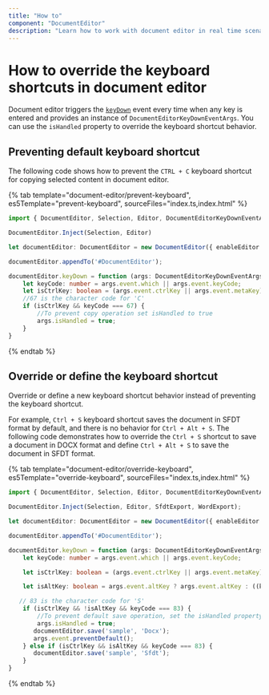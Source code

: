 ```yaml
---
title: "How to"
component: "DocumentEditor"
description: "Learn how to work with document editor in real time scenarios like create simple word processor, override keyboard shortcut behaviors, and more."
---
```


# How to override the keyboard shortcuts in document editor

Document editor triggers the [`keyDown`](../api/document-editor/documentEditorKeyDownEventArgs/) event every time when any key is entered and provides an instance of `DocumentEditorKeyDownEventArgs`. You can use the `isHandled` property to override the keyboard shortcut behavior.

## Preventing default keyboard shortcut

The following code shows how to prevent the `CTRL + C` keyboard shortcut for copying selected content in document editor.

{% tab template="document-editor/prevent-keyboard", es5Template="prevent-keyboard", sourceFiles="index.ts,index.html" %}

```typescript
import { DocumentEditor, Selection, Editor, DocumentEditorKeyDownEventArgs } from '@syncfusion/ej2-documenteditor';

DocumentEditor.Inject(Selection, Editor)

let documentEditor: DocumentEditor = new DocumentEditor({ enableEditor: true, isReadOnly: false });

documentEditor.appendTo('#DocumentEditor');

documentEditor.keyDown = function (args: DocumentEditorKeyDownEventArgs) {
    let keyCode: number = args.event.which || args.event.keyCode;
    let isCtrlKey: boolean = (args.event.ctrlKey || args.event.metaKey) ? true : ((keyCode === 17) ? true : false);
    //67 is the character code for 'C'
    if (isCtrlKey && keyCode === 67) {
        //To prevent copy operation set isHandled to true
        args.isHandled = true;
    }
}
```

{% endtab %}

## Override or define the keyboard shortcut

Override or define a new keyboard shortcut behavior instead of preventing the keyboard shortcut.

For example, `Ctrl + S` keyboard shortcut saves the document in SFDT format by default, and there is no behavior for `Ctrl + Alt + S`. The following code demonstrates how to override the `Ctrl + S` shortcut to save a document in DOCX format and define `Ctrl + Alt + S` to save the document in SFDT format.

{% tab template="document-editor/override-keyboard", es5Template="override-keyboard", sourceFiles="index.ts,index.html" %}

```typescript
import { DocumentEditor, Selection, Editor, DocumentEditorKeyDownEventArgs, SfdtExport, WordExport } from '@syncfusion/ej2-documenteditor';

DocumentEditor.Inject(Selection, Editor, SfdtExport, WordExport);

let documentEditor: DocumentEditor = new DocumentEditor({ enableEditor: true, enableSfdtExport : true, enableWordExport: true, isReadOnly:false });

documentEditor.appendTo('#DocumentEditor');

documentEditor.keyDown = function (args: DocumentEditorKeyDownEventArgs) {
    let keyCode: number = args.event.which || args.event.keyCode;

    let isCtrlKey: boolean = (args.event.ctrlKey || args.event.metaKey) ? true : ((keyCode === 17) ? true : false);

    let isAltKey: boolean = args.event.altKey ? args.event.altKey : ((keyCode === 18) ? true : false);

   // 83 is the character code for 'S'
    if (isCtrlKey && !isAltKey && keyCode === 83) {
        //To prevent default save operation, set the isHandled property to true
        args.isHandled = true;
       documentEditor.save('sample', 'Docx');
       args.event.preventDefault();
    } else if (isCtrlKey && isAltKey && keyCode === 83) {
       documentEditor.save('sample', 'Sfdt');
    }
}
```

{% endtab %}